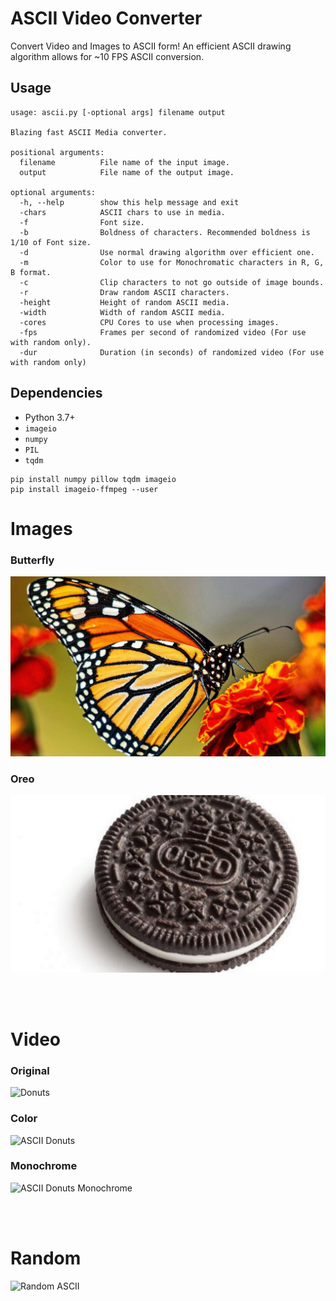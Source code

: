 # ASCII Video Converter

Convert Video and Images to ASCII form! An efficient ASCII drawing algorithm allows for ~10 FPS ASCII conversion.

## Usage

```
usage: ascii.py [-optional args] filename output

Blazing fast ASCII Media converter.

positional arguments:
  filename          File name of the input image.
  output            File name of the output image.

optional arguments:
  -h, --help        show this help message and exit
  -chars            ASCII chars to use in media.
  -f                Font size.
  -b                Boldness of characters. Recommended boldness is 1/10 of Font size.
  -d                Use normal drawing algorithm over efficient one.
  -m                Color to use for Monochromatic characters in R, G, B format.
  -c                Clip characters to not go outside of image bounds.
  -r                Draw random ASCII characters.
  -height           Height of random ASCII media.
  -width            Width of random ASCII media.
  -cores            CPU Cores to use when processing images.
  -fps              Frames per second of randomized video (For use with random only).
  -dur              Duration (in seconds) of randomized video (For use with random only)
```

## Dependencies

* Python 3.7+
* `imageio`
* `numpy`
* `PIL`
* `tqdm`

```
pip install numpy pillow tqdm imageio
pip install imageio-ffmpeg --user
```


# Images

### Butterfly

<img src="Documentation/butterfly.gif" alt="Butterfly ASCII">

### Oreo

<img src="Documentation/oreo.gif" alt="Oreo Cookie">

<br /><br />

# Video

### Original

<img src="Documentation/original.gif" alt="Donuts">

### Color

<img src="Documentation/donuts.gif" alt="ASCII Donuts">

### Monochrome

<img src="Documentation/donuts-mono.gif" alt="ASCII Donuts Monochrome">

<br /><br />

# Random

<img src="Documentation/random.gif" alt="Random ASCII">
